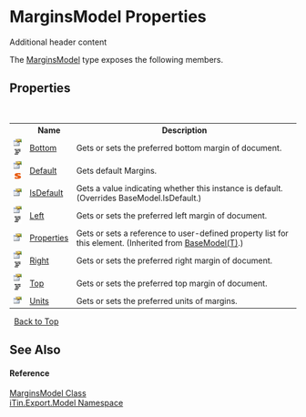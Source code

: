 # MarginsModel Properties
Additional header content 

The <a href="T_iTin_Export_Model_MarginsModel">MarginsModel</a> type exposes the following members.


## Properties
&nbsp;<table><tr><th></th><th>Name</th><th>Description</th></tr><tr><td>![Public property](media/pubproperty.gif "Public property")![Code example](media/CodeExample.png "Code example")</td><td><a href="P_iTin_Export_Model_MarginsModel_Bottom">Bottom</a></td><td>
Gets or sets the preferred bottom margin of document.</td></tr><tr><td>![Public property](media/pubproperty.gif "Public property")![Static member](media/static.gif "Static member")</td><td><a href="P_iTin_Export_Model_MarginsModel_Default">Default</a></td><td>
Gets default Margins.</td></tr><tr><td>![Public property](media/pubproperty.gif "Public property")</td><td><a href="P_iTin_Export_Model_MarginsModel_IsDefault">IsDefault</a></td><td>
Gets a value indicating whether this instance is default.
 (Overrides BaseModel.IsDefault.)</td></tr><tr><td>![Public property](media/pubproperty.gif "Public property")![Code example](media/CodeExample.png "Code example")</td><td><a href="P_iTin_Export_Model_MarginsModel_Left">Left</a></td><td>
Gets or sets the preferred left margin of document.</td></tr><tr><td>![Public property](media/pubproperty.gif "Public property")</td><td><a href="P_iTin_Export_Model_BaseModel_1_Properties">Properties</a></td><td>
Gets or sets a reference to user-defined property list for this element.
 (Inherited from <a href="T_iTin_Export_Model_BaseModel_1">BaseModel(T)</a>.)</td></tr><tr><td>![Public property](media/pubproperty.gif "Public property")![Code example](media/CodeExample.png "Code example")</td><td><a href="P_iTin_Export_Model_MarginsModel_Right">Right</a></td><td>
Gets or sets the preferred right margin of document.</td></tr><tr><td>![Public property](media/pubproperty.gif "Public property")![Code example](media/CodeExample.png "Code example")</td><td><a href="P_iTin_Export_Model_MarginsModel_Top">Top</a></td><td>
Gets or sets the preferred top margin of document.</td></tr><tr><td>![Public property](media/pubproperty.gif "Public property")</td><td><a href="P_iTin_Export_Model_MarginsModel_Units">Units</a></td><td>
Gets or sets the preferred units of margins.</td></tr></table>&nbsp;
<a href="#marginsmodel-properties">Back to Top</a>

## See Also


#### Reference
<a href="T_iTin_Export_Model_MarginsModel">MarginsModel Class</a><br /><a href="N_iTin_Export_Model">iTin.Export.Model Namespace</a><br />